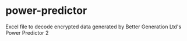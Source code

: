 # power-predictor
Excel file to decode encrypted data generated by Better Generation Ltd's Power Predictor 2

